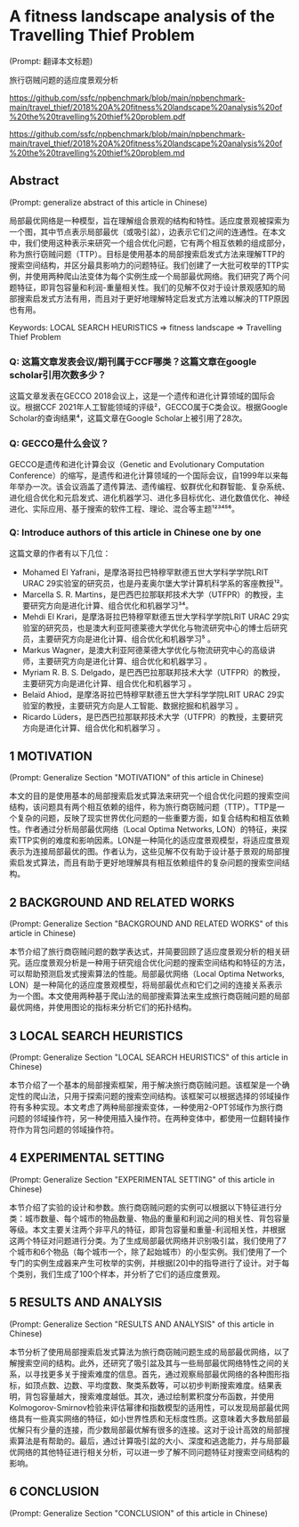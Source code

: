 # A fitness landscape analysis of the Travelling Thief Problem

(Prompt: 翻译本文标题)

旅行窃贼问题的适应度景观分析

https://github.com/ssfc/npbenchmark/blob/main/npbenchmark-main/travel_thief/2018%20A%20fitness%20landscape%20analysis%20of%20the%20travelling%20thief%20problem.pdf

https://github.com/ssfc/npbenchmark/blob/main/npbenchmark-main/travel_thief/2018%20A%20fitness%20landscape%20analysis%20of%20the%20travelling%20thief%20problem.md

## Abstract

(Prompt: generalize abstract of this article in Chinese)

局部最优网络是一种模型，旨在理解组合景观的结构和特性。适应度景观被探索为一个图，其中节点表示局部最优（或吸引盆），边表示它们之间的连通性。在本文中，我们使用这种表示来研究一个组合优化问题，它有两个相互依赖的组成部分，称为旅行窃贼问题（TTP）。目标是使用基本的局部搜索启发式方法来理解TTP的搜索空间结构，并区分最具影响力的问题特征。我们创建了一大批可枚举的TTP实例，并使用两种爬山法变体为每个实例生成一个局部最优网络。我们研究了两个问题特征，即背包容量和利润-重量相关性。我们的见解不仅对于设计景观感知的局部搜索启发式方法有用，而且对于更好地理解特定启发式方法难以解决的TTP原因也有用。

Keywords: LOCAL SEARCH HEURISTICS => fitness landscape => Travelling Thief Problem

### Q: 这篇文章发表会议/期刊属于CCF哪类？这篇文章在google scholar引用次数多少？

这篇文章发表在GECCO 2018会议上，这是一个遗传和进化计算领域的国际会议。根据CCF 2021年人工智能领域的评级²，GECCO属于C类会议。根据Google Scholar的查询结果⁴，这篇文章在Google Scholar上被引用了28次。

### Q: GECCO是什么会议？

GECCO是遗传和进化计算会议（Genetic and Evolutionary Computation Conference）的缩写，是遗传和进化计算领域的一个国际会议，自1999年以来每年举办一次。该会议涵盖了遗传算法、遗传编程、蚁群优化和群智能、复杂系统、进化组合优化和元启发式、进化机器学习、进化多目标优化、进化数值优化、神经进化、实际应用、基于搜索的软件工程、理论、混合等主题¹²³⁴⁵⁶。

### Q: Introduce authors of this article in Chinese one by one

这篇文章的作者有以下几位：

- Mohamed El Yafrani，是摩洛哥拉巴特穆罕默德五世大学科学学院LRIT URAC 29实验室的研究员，也是丹麦奥尔堡大学计算机科学系的客座教授¹²。
- Marcella S. R. Martins，是巴西巴拉那联邦技术大学（UTFPR）的教授，主要研究方向是进化计算、组合优化和机器学习³⁴。
- Mehdi El Krari，是摩洛哥拉巴特穆罕默德五世大学科学学院LRIT URAC 29实验室的研究员，也是澳大利亚阿德莱德大学优化与物流研究中心的博士后研究员，主要研究方向是进化计算、组合优化和机器学习⁵ 。
- Markus Wagner，是澳大利亚阿德莱德大学优化与物流研究中心的高级讲师，主要研究方向是进化计算、组合优化和机器学习 。
- Myriam R. B. S. Delgado，是巴西巴拉那联邦技术大学（UTFPR）的教授，主要研究方向是进化计算、组合优化和机器学习 。
- Belaïd Ahiod，是摩洛哥拉巴特穆罕默德五世大学科学学院LRIT URAC 29实验室的教授，主要研究方向是人工智能、数据挖掘和机器学习 。
- Ricardo Lüders，是巴西巴拉那联邦技术大学（UTFPR）的教授，主要研究方向是进化计算、组合优化和机器学习 。

## 1 MOTIVATION

(Prompt: Generalize Section "MOTIVATION" of this article in Chinese)

本文的目的是使用基本的局部搜索启发式算法来研究一个组合优化问题的搜索空间结构，该问题具有两个相互依赖的组件，称为旅行商窃贼问题（TTP）。TTP是一个复杂的问题，反映了现实世界优化问题的一些重要方面，如复合结构和相互依赖性。作者通过分析局部最优网络（Local Optima Networks, LON）的特征，来探索TTP实例的难度和影响因素。LON是一种简化的适应度景观模型，将适应度景观表示为连接局部最优的图。作者认为，这些见解不仅有助于设计基于景观的局部搜索启发式算法，而且有助于更好地理解具有相互依赖组件的复杂问题的搜索空间结构。

## 2 BACKGROUND AND RELATED WORKS

(Prompt: Generalize Section "BACKGROUND AND RELATED WORKS" of this article in Chinese)

本节介绍了旅行商窃贼问题的数学表达式，并简要回顾了适应度景观分析的相关研究。适应度景观分析是一种用于研究组合优化问题的搜索空间结构和特征的方法，可以帮助预测启发式搜索算法的性能。局部最优网络（Local Optima Networks, LON）是一种简化的适应度景观模型，将局部最优点和它们之间的连接关系表示为一个图。本文使用两种基于爬山法的局部搜索算法来生成旅行商窃贼问题的局部最优网络，并使用图论的指标来分析它们的拓扑结构。

## 3 LOCAL SEARCH HEURISTICS

(Prompt: Generalize Section "LOCAL SEARCH HEURISTICS" of this article in Chinese)

本节介绍了一个基本的局部搜索框架，用于解决旅行商窃贼问题。该框架是一个确定性的爬山法，只用于探索问题的搜索空间结构。该框架可以根据选择的邻域操作符有多种实现。本文考虑了两种局部搜索变体，一种使用2-OPT邻域作为旅行商问题的邻域操作符，另一种使用插入操作符。在两种变体中，都使用一位翻转操作符作为背包问题的邻域操作符。

## 4 EXPERIMENTAL SETTING

(Prompt: Generalize Section "EXPERIMENTAL SETTING" of this article in Chinese)

本节介绍了实验的设计和参数。旅行商窃贼问题的实例可以根据以下特征进行分类：城市数量、每个城市的物品数量、物品的重量和利润之间的相关性、背包容量等级。本文主要关注两个非平凡的特征，即背包容量和重量-利润相关性，并根据这两个特征对问题进行分类。为了生成局部最优网络并识别吸引盆，我们使用了7个城市和6个物品（每个城市一个，除了起始城市）的小型实例。我们使用了一个专门的实例生成器来产生可枚举的实例，并根据[20]中的指导进行了设计。对于每个类别，我们生成了100个样本，并分析了它们的适应度景观。

## 5 RESULTS AND ANALYSIS

(Prompt: Generalize Section "RESULTS AND ANALYSIS" of this article in Chinese)

本节分析了使用局部搜索启发式算法为旅行商窃贼问题生成的局部最优网络，以了解搜索空间的结构。此外，还研究了吸引盆及其与一些局部最优网络特性之间的关系，以寻找更多关于搜索难度的信息。首先，通过观察局部最优网络的各种图形指标，如顶点数、边数、平均度数、聚类系数等，可以初步判断搜索难度。结果表明，背包容量越大，搜索难度越低。其次，通过绘制累积度分布函数，并使用Kolmogorov-Smirnov检验来评估幂律和指数模型的适用性，可以发现局部最优网络具有一些真实网络的特征，如小世界性质和无标度性质。这意味着大多数局部最优解只有少量的连接，而少数局部最优解有很多的连接。这对于设计高效的局部搜索算法是有帮助的。最后，通过计算吸引盆的大小、深度和逃逸能力，并与局部最优网络的其他特征进行相关分析，可以进一步了解不同问题特征对搜索空间结构的影响。

## 6 CONCLUSION

(Prompt: Generalize Section "CONCLUSION" of this article in Chinese)